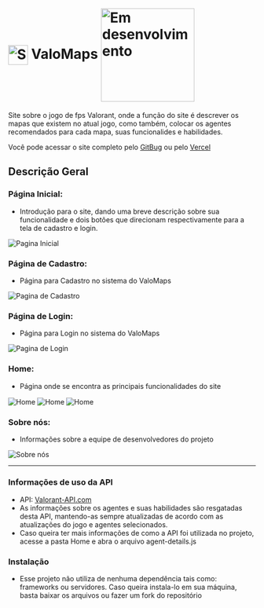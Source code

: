 # <img align="center" alt="Steam" width="40" src="https://static.wikia.nocookie.net/valorant/images/0/09/Wingman.png/revision/latest?cb=20230307075701"> **ValoMaps** <img align="center" alt="Em desenvolvimento" width="190" src="http://img.shields.io/static/v1?label=STATUS&message=EM%20DESENVOLVIMENTO&color=GREEN&style=for-the-badge">

Site sobre o jogo de fps Valorant, onde a função do site é descrever os mapas que existem no atual jogo, como também, colocar os agentes recomendados para cada mapa, suas funcionalides e habilidades.

Você pode acessar o site completo pelo [GitBug](https://maimaiss.github.io/ValoMaps/) ou pelo [Vercel](https://valomaps.vercel.app/)

## Descrição Geral
### Página Inicial:
- Introdução para o site, dando uma breve descrição sobre sua funcionalidade e dois botões que direcionam respectivamente para a tela de cadastro e login.
<img align="center" alt="Pagina Inicial" src="https://cdn.discordapp.com/attachments/1009179162570932335/1176649686602494083/image.png?ex=656fa36a&is=655d2e6a&hm=869627e0806106371f60e42003b78c1cb67d12ff35ae53d3d05dd071fa6fea4d&">

### Página de Cadastro:
- Página para Cadastro no sistema do ValoMaps
<img align="center" alt="Pagina de Cadastro" src="https://cdn.discordapp.com/attachments/1009179162570932335/1176650451668697108/image.png?ex=656fa420&is=655d2f20&hm=d1782fd906d09e4668312d2704f799e56f08b9a5765b5466cc5762da4d1b1ee0&">

### Página de Login:
- Página para Login no sistema do ValoMaps
<img align="center" alt="Pagina de Login" src="https://cdn.discordapp.com/attachments/1009179162570932335/1176650866384720052/image.png?ex=656fa483&is=655d2f83&hm=d8dcfeb8dca0efcf64bc77e95d6ae9afa7eaf6e8969ddc7dedec8ba10119fecd&">

### Home:
- Página onde se encontra as principais funcionalidades do site
<img align="center" alt="Home" src="https://cdn.discordapp.com/attachments/1009179162570932335/1176651449502027916/image.png?ex=656fa50e&is=655d300e&hm=15d9cdce8fa159b603378d08d04ac5a17646b38334ecb74f75cb399734757698&">
<img align="center" alt="Home" src="https://cdn.discordapp.com/attachments/1009179162570932335/1176652037254025246/image.png?ex=656fa59a&is=655d309a&hm=fcd38401ae4cb4f26db8c40e8923be76ab701aa173a30bf55b31048951a22eff&">
<img align="center" alt="Home" src="https://cdn.discordapp.com/attachments/1009179162570932335/1176651527935504504/image.png?ex=656fa521&is=655d3021&hm=f0b0fe9d71454ead0ab60ddaeb2b8b7ed52e259f392dce7f7a910fb2db2c1117&">

### Sobre nós:
- Informações sobre a equipe de desenvolvedores do projeto
<img align="center" alt="Sobre nós" src="https://cdn.discordapp.com/attachments/1009179162570932335/1176652627547795556/image.png?ex=656fa627&is=655d3127&hm=2bf76e3efbfd837ef617388bb35583d696f03b0c7cb249a17964796623f37f1b&">

---
### Informações de uso da API
- API: [Valorant-API.com](https://dash.valorant-api.com/)
- As informações sobre os agentes e suas habilidades são resgatadas desta API, mantendo-as sempre atualizadas de acordo com as atualizações do jogo e agentes selecionados.
- Caso queira ter mais informações de como a API foi utilizada no projeto, acesse a pasta Home e abra o arquivo agent-details.js

### Instalação
- Esse projeto não utiliza de nenhuma dependência tais como: frameworks ou servidores. Caso queira instala-lo em sua máquina, basta baixar os arquivos ou fazer um fork do repositório
